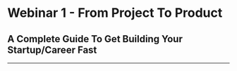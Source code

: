 # Webinar 1 - From Project To Product

## A Complete Guide To Get Building Your Startup/Career Fast

---

